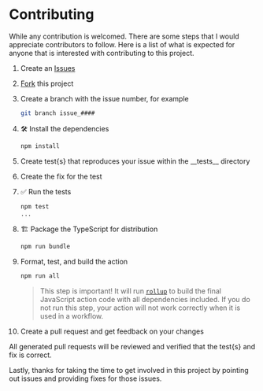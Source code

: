 # Contributing

While any contribution is welcomed. There are some steps that I would appreciate
contributors to follow. Here is a list of what is expected for anyone that is
interested with contributing to this project.

1. Create an [Issues](https://github.com/ccorsi/setup-surrealdb/issues)

2. [Fork](https://github.com/ccorsi/setup-surrealdb/fork) this project

3. Create a branch with the issue number, for example

   ```bash
   git branch issue_####
   ```

4. :hammer_and_wrench: Install the dependencies

   ```bash
   npm install
   ```

5. Create test{s} that reproduces your issue within the \_\_tests\_\_ directory

6. Create the fix for the test

7. :white_check_mark: Run the tests

   ```bash
   npm test
   ...
   ```

8. :building_construction: Package the TypeScript for distribution

   ```bash
   npm run bundle
   ```

9. Format, test, and build the action

   ```bash
   npm run all
   ```

   > This step is important! It will run [`rollup`](https://rollupjs.org/) to
   > build the final JavaScript action code with all dependencies included. If
   > you do not run this step, your action will not work correctly when it is
   > used in a workflow.

10. Create a pull request and get feedback on your changes

All generated pull requests will be reviewed and verified that the test{s} and
fix is correct.

Lastly, thanks for taking the time to get involved in this project by pointing
out issues and providing fixes for those issues.
